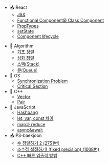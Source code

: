 -	:outbox_tray: React
	<!-- - [Component]() -->
	- [JSX](./docs/ReactJS/2020-05-22-JSX.md)
	- [Functional Component와 Class Component](./docs/ReactJS/2019-11-30-function_class.md)
	- [PropTypes](./docs/ReactJS/2019-11-29-propTypes.md)
	<!-- - [State]() -->
	- [setState](./docs/ReactJS/2019-11-30-setState.md)
	- [Component lifecycle](./docs/ReactJS/2019-11-30-component_lifecycle.md)

<!-- -	:snake: Python -->
-	:nail_care: Algorithm
	-	[기초 정렬](./docs/Algorithm/2019-09-18-basic_sorting.md)
	-	[심화 정렬](./docs/Algorithm/2019-09-18-deep_sorting.md)
	- [스택(Stack)](./docs/Algorithm/2019-11-05_stack.md)
	- [큐(Queue)](docs\Algorithm\2019-11-05_queue.md)
-	:peach: OS
	-	[Synchronization Problem](./docs/OS/2019-09-25-Synchronization.md)
	- [Critical Section](./docs/OS/2019-09-30-CriticalSection_Solution.md)
- :green_apple: C++
	- [Vector](./docs/C++/2019-09-26-vector.md)
	- [Pair](./docs/C++/2019-10-15-pair.md)
-	:lemon: JavaScript
 	- [Hashbang](./docs/JavaScript/2019-11-24-hash_bang.md)
	- [let, var, const 차이](./docs/JavaScript/2019-11-26-let_var_const.md)
	- [map과 reduce](./docs/JavaScript/2019-11-29-map_reduce.md)
	- [async&await](docs\JavaScript\2019-11-30-async_await.md)
-	:outbox_tray: PS-baekjoon
	- [수 정렬하기 2 (2751번)](./docs/Baekjoon/2019-10-18-endl.md)
	- [소수점 설정하기! (fixed,precision) (1008번)](./docs\Baekjoon\2019-12-26.md)
	- [C++ 빠른 입출력 방법](./docs\Baekjoon\2019-12-27-cin&cout.md)
